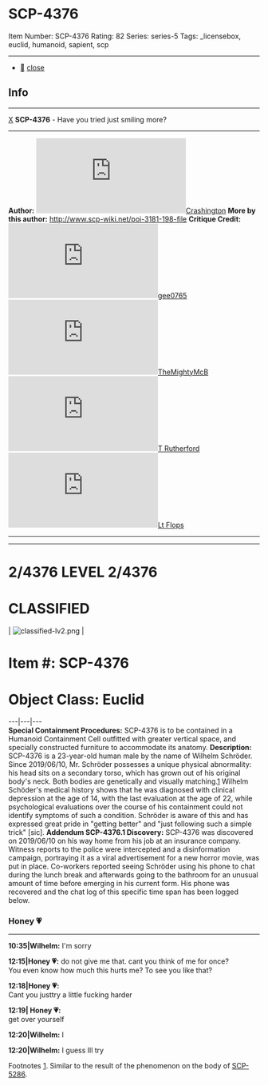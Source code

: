 # SCP-4376
Item Number: SCP-4376
Rating: 82
Series: series-5
Tags: _licensebox, euclid, humanoid, sapient, scp

---

  * [](javascript:;)
[close](javascript:;)
## Info
* * *
[X](javascript:;)
**SCP-4376** \- Have you tried just smiling more?
* * *
**Author:** [![Crashington](https://www.wikidot.com/avatar.php?userid=5028224&amp;size=small&amp;timestamp=1720188621)](http://www.wikidot.com/user:info/crashington)[Crashington](http://www.wikidot.com/user:info/crashington)
**More by this author:** <http://www.scp-wiki.net/poi-3181-198-file>
**Critique Credit:** [![gee0765](https://www.wikidot.com/avatar.php?userid=5376871&amp;size=small&amp;timestamp=1720188621)](http://www.wikidot.com/user:info/gee0765)[gee0765](http://www.wikidot.com/user:info/gee0765) [![TheMightyMcB](https://www.wikidot.com/avatar.php?userid=4483018&amp;size=small&amp;timestamp=1720188621)](http://www.wikidot.com/user:info/themightymcb)[TheMightyMcB](http://www.wikidot.com/user:info/themightymcb) [![T Rutherford](https://www.wikidot.com/avatar.php?userid=4620432&amp;size=small&amp;timestamp=1720188621)](http://www.wikidot.com/user:info/t-rutherford)[T Rutherford](http://www.wikidot.com/user:info/t-rutherford) [![Lt Flops](https://www.wikidot.com/avatar.php?userid=1735419&amp;size=small&amp;timestamp=1720188621)](http://www.wikidot.com/user:info/lt-flops)[Lt Flops](http://www.wikidot.com/user:info/lt-flops)
* * *

* * *
# 2/4376 LEVEL 2/4376
# CLASSIFIED
| ![classified-lv2.png](https://scp-wiki.wdfiles.com/local--files/component%3Aclassified-decoration-base/classified-lv2.png) | 
# Item #: SCP-4376
# Object Class: Euclid  
---|---|---  
**Special Containment Procedures:** SCP-4376 is to be contained in a Humanoid Containment Cell outfitted with greater vertical space, and specially constructed furniture to accommodate its anatomy.
**Description:** SCP-4376 is a 23-year-old human male by the name of Wilhelm Schröder. Since 2019/06/10, Mr. Schröder possesses a unique physical abnormality: his head sits on a secondary torso, which has grown out of his original body's neck. Both bodies are genetically and visually matching.[1](javascript:;) Wilhelm Schöder's medical history shows that he was diagnosed with clinical depression at the age of 14, with the last evaluation at the age of 22, while psychological evaluations over the course of his containment could not identify symptoms of such a condition. Schröder is aware of this and has expressed great pride in "getting better" and "just following such a simple trick" [sic].
**Addendum SCP-4376.1 Discovery:** SCP-4376 was discovered on 2019/06/10 on his way home from his job at an insurance company. Witness reports to the police were intercepted and a disinformation campaign, portraying it as a viral advertisement for a new horror movie, was put in place. Co-workers reported seeing Schröder using his phone to chat during the lunch break and afterwards going to the bathroom for an unusual amount of time before emerging in his current form. His phone was recovered and the chat log of this specific time span has been logged below.
### Honey 💗
* * *
**10:35|Wilhelm:** I'm sorry  
  
  
**12:15|Honey 💗:** do not give me that. cant you think of me for once?  
You even know how much this hurts me? To see you like that?  
  
  
  
  
**12:18|Honey 💗:**  
Cant you justtry a little fucking harder  
  
  
**12:19| Honey 💗:**  
get over yourself  
  
  
**12:20|Wilhelm:** I  
  
**12:20|Wilhelm:** I guess Ill try  
  

Footnotes
[1](javascript:;). Similar to the result of the phenomenon on the body of [SCP-5286](/scp-5286).
